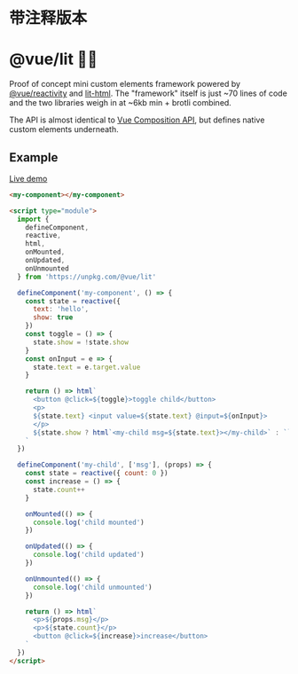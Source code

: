 # 带注释版本

# @vue/lit 🖖🔥

Proof of concept mini custom elements framework powered by [@vue/reactivity](https://github.com/vuejs/vue-next/tree/master/packages/reactivity) and [lit-html](https://lit-html.polymer-project.org/). The "framework" itself is just ~70 lines of code and the two libraries weigh in at ~6kb min + brotli combined.

The API is almost identical to [Vue Composition API](https://composition-api.vuejs.org), but defines native custom elements underneath.

## Example

[Live demo](https://jsfiddle.net/yyx990803/a3c8L1bf/)

```html
<my-component></my-component>

<script type="module">
  import {
    defineComponent,
    reactive,
    html,
    onMounted,
    onUpdated,
    onUnmounted
  } from 'https://unpkg.com/@vue/lit'

  defineComponent('my-component', () => {
    const state = reactive({
      text: 'hello',
      show: true
    })
    const toggle = () => {
      state.show = !state.show
    }
    const onInput = e => {
      state.text = e.target.value
    }

    return () => html`
      <button @click=${toggle}>toggle child</button>
      <p>
      ${state.text} <input value=${state.text} @input=${onInput}>
      </p>
      ${state.show ? html`<my-child msg=${state.text}></my-child>` : ``}
    `
  })

  defineComponent('my-child', ['msg'], (props) => {
    const state = reactive({ count: 0 })
    const increase = () => {
      state.count++
    }

    onMounted(() => {
      console.log('child mounted')
    })

    onUpdated(() => {
      console.log('child updated')
    })

    onUnmounted(() => {
      console.log('child unmounted')
    })

    return () => html`
      <p>${props.msg}</p>
      <p>${state.count}</p>
      <button @click=${increase}>increase</button>
    `
  })
</script>
```
